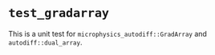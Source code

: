 # `test_gradarray`

This is a unit test for `microphysics_autodiff::GradArray` and
`autodiff::dual_array`.
